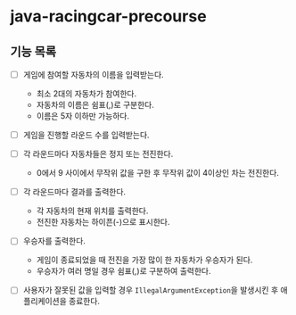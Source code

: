 # java-racingcar-precourse

## 기능 목록

- [ ] 게임에 참여할 자동차의 이름을 입력받는다.
    - 최소 2대의 자동차가 참여한다.
    - 자동차의 이름은 쉼표(,)로 구분한다.
    - 이름은 5자 이하만 가능하다.


- [ ] 게임을 진행할 라운드 수를 입력받는다.


- [ ] 각 라운드마다 자동차들은 정지 또는 전진한다.
    - 0에서 9 사이에서 무작위 값을 구한 후 무작위 값이 4이상인 차는 전진한다.


- [ ] 각 라운드마다 결과를 출력한다.
    - 각 자동차의 현재 위치를 출력한다.
    - 전진한 자동차는 하이픈(-)으로 표시한다.


- [ ] 우승자를 출력한다.
    - 게임이 종료되었을 때 전진을 가장 많이 한 자동차가 우승자가 된다.
    - 우승자가 여러 명일 경우 쉼표(,)로 구분하여 출력한다.


- [ ] 사용자가 잘못된 값을 입력할 경우 `IllegalArgumentException`을 발생시킨 후 애플리케이션을 종료한다.
